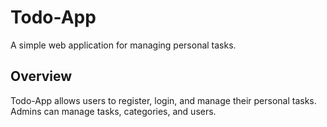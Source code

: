 # Todo-App

A simple web application for managing personal tasks.

## Overview

Todo-App allows users to register, login, and manage their personal tasks.  
Admins can manage tasks, categories, and users.